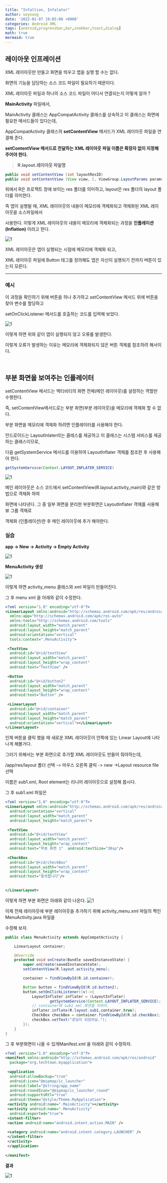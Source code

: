 ```yaml
---
title: "Infaltion, Infalator"
author: seyoung
date: '2022-01-07 19:05:00 +0900'
categories: Android XML
tags: [android,progressbar,bar,snakbar,toast,dialog]
math: true
mermaid: true
---
```

## 레이아웃 인프레이션

XML 레이아웃만 만들고 화면을 띄우고 앱을 실행 할 수는 없다. 

화면의 기능을 담당하는 소스 코드 파일이 필요하기 때문이다. 

XML 레이아웃 파일과 하나의 소스 코드 파일이 어디서 연결되는지 어떻게 알까 ?

**MainActivity** 파일에서,

MainActivity 클래스는 AppCompatActivity 클래스를 상속하고 이 클래스는 화면에 필요한 메서드들이 있다는데,

 AppCompatActivity 클래스의  **setContentView** 메서드가 XML 레이아웃 파일을 연결해 준다.

**setContentView 메서드로 전달하는 XML 레이아웃 파일 이름은 확장자 없이 지정해 주어야 한다.**

> **R.layout.레이아웃 파일명**

```java 
public void setContentView (int layoutResID)
public void setContentView (View view, [, ViewGroup.LayoutParams params])
```

위에서 R은 프로젝트 창에 보이는 res 폴더를 의미하고, layout은 res 폴더의 layout 폴더를 의미한다.

즉 앱이 실행될 때, XML 레이아웃의 내용이 메모리에 객체화되고 객체화된 XML 레이아웃을 소스파일에서

사용한다. 이렇게 XML 레이아웃의 내용이 메모리에 객체화되는 과정을 **인플레이션(Inflation)** 이라고 한다.

![1](https://user-images.githubusercontent.com/54762273/148519699-732cfdfd-423a-403d-bc7d-b5f91272dc1a.jpg)


XML 레이아웃은 앱이 실행되는 시점에 메모리에 객체화 되고, 

XML 레이아웃 파일에 Button 태그를 정의해도 앱은 자신이 실행되기 전까지 버튼이 있는지 모른다. 

---

### 예시 

이 과정을 확인하기 위해 버튼을 하나 추가하고 setContentView 메서드 위에 버튼을 찾아 변수를 할당하고

setOnClickListener 메서드를 호출하는 코드를 입력해 보았다.


![1](https://user-images.githubusercontent.com/54762273/148520301-37497101-be4c-4ef7-8880-efd494a874bc.PNG)


이렇게 하면 위와 같이 앱이 실행되지 않고 오류를 발생한다. 

이렇게 오류가 발생하는 이유는 메모리에 객체화되지 않은 버튼 객체를 참조하려 해서이다.

<br>

## 부분 화면을 보여주는 인플레이터

setContentView 메서드는 액티비티의 화면 전체(메인 레이아웃)를 설정하는 역할만 수행한다.

즉, setContentView메서드로는 부분 화면(부분 레이아웃)을 메모리에 객체화 할 수 없다.

부분 화면을 메모리에 객체화 하려면 인플레이터를 사용해야 한다.

안드로이드는 LayoutInlater라는 클레스를 제공하고 이 클래스는 시스템 서비스를 제공하는 클래스이므로, 

다음 getSystemService 메서드를 이용하여 LayoutInflater 객체를 참조한 후 사용해야 한다.

```java
getSystemService(Context.LAYOUT_INFLATER_SERVICE)
```

![1](https://user-images.githubusercontent.com/54762273/148522052-2201536e-90d2-4b4f-98b6-4017c2a7d0e3.jpg)

메인 레이아웃은 소스 코드에서 setContentView(R.layout.activity_main)와 같은 방법으로 객체화 하여

화면에 나타낸다. 그 중 일부 화면을 분리한 부분화면은 LayoutInflater 객체를 사용해 뷰 그룹 객체로 

객체화 (인플레이션)한 후 메인 레이아웃에 추가 해야한다. 

### 실습

**app -> New -> Activity -> Empty Activity**

![1](https://user-images.githubusercontent.com/54762273/148522730-e4dddb9e-46d4-4e7a-a934-d525d8db35e4.jpg)

**MenuActivity 생성**

![1](https://user-images.githubusercontent.com/54762273/148522896-05bb11b4-f9ec-40cc-9477-840fb60a5c39.PNG)


이렇게 하면 activity_menu 클래스와 xml 파일이 만들어진다.  


그 후 menu xml 을 아래와 같이 수정한다.

``` xml
<?xml version="1.0" encoding="utf-8"?>  
<LinearLayout xmlns:android="http://schemas.android.com/apk/res/android"  
  xmlns:app="http://schemas.android.com/apk/res-auto"  
  xmlns:tools="http://schemas.android.com/tools"  
  android:layout_width="match_parent"  
  android:layout_height="match_parent"  
  android:orientation="vertical"  
  tools:context=".MenuActivity">  
  
 <TextView  
  android:id="@+id/textView"  
  android:layout_width="match_parent"  
  android:layout_height="wrap_content"  
  android:text="TextView" />  
  
 <Button  
  android:id="@+id/button2"  
  android:layout_width="match_parent"  
  android:layout_height="wrap_content"  
  android:text="Button" />  
  
 <LinearLayout  
  android:id="@+id/container"  
  android:layout_width="match_parent"  
  android:layout_height="match_parent"  
  android:orientation="vertical"></LinearLayout>  
</LinearLayout>
```

인제 버튼을  클릭 했을 때 새로운 XML 레이아웃이 안쪽에 있는 Linear Layout에 나타나게 해볼거다.

그러기 위해서는 부분 화면으로 추가할 XML 레이아웃도 만들어 줘야하는데, 

/app/res/layout 폴더 선택 -> 마우스 오른쪽 클릭 -> new ->Layout resource file 선택

이름은 sub1.xml, Root element는 리니어 레이아웃으로 설정해 봅시다. 

그 후 sub1.xml 파일은 

```xml
<?xml version="1.0" encoding="utf-8"?>  
<LinearLayout xmlns:android="http://schemas.android.com/apk/res/android"  
  android:orientation="vertical"  
  android:layout_width="match_parent"  
  android:layout_height="match_parent">  
  
 <TextView  
  android:id="@+id/textView"  
  android:layout_width="match_parent"  
  android:layout_height="wrap_content"  
  android:text="부분 화면 1"  android:textSize="30sp"/>  
  
 <CheckBox  
  android:id="@+id/checkBox"  
  android:layout_width="match_parent"  
  android:layout_height="wrap_content"  
  android:text="동의합니다"/>  
  
  
</LinearLayout>
```
이렇게 하면 부분 화면은 아래와 같이 나온다. 
![1](https://user-images.githubusercontent.com/54762273/148524308-7ec352cd-6aa5-490c-b2eb-b0c4f77c2528.PNG)

이제 전체 레이아웃에 부분 레이아웃을 추가하기 위해 activity_menu.xml 파일의 짝인 MenuActivity.java 파일을

수정해 보자.

```java
public class MenuActivity extends AppCompatActivity {

    LinearLayout container;

    @Override
    protected void onCreate(Bundle savedInstanceState) {
        super.onCreate(savedInstanceState);
        setContentView(R.layout.activity_menu);

        container = findViewById(R.id.container);

        Button button = findViewById(R.id.button2);
        button.setOnClickListener((v)->{
            LayoutInflater inflater = (LayoutInflater)
                    getSystemService(Context.LAYOUT_INFLATER_SERVICE);
            // container에 sub1 xml 화면을 띄워라.
            inflater.inflate(R.layout.sub1,container,true);
            CheckBox checkBox = container.findViewById(R.id.checkBox);
            checkBox.setText("로딩이 되었어요.");
        });
    }
}
```

그 후 부분화면이 나올 수 있게Manifest.xml 을 아래와 같이 수정하자.

```xml
<?xml version="1.0" encoding="utf-8"?>  
<manifest xmlns:android="http://schemas.android.com/apk/res/android"  
  package="org.techtown.myapplication">  
  
 <application  
  android:allowBackup="true"  
  android:icon="@mipmap/ic_launcher"  
  android:label="@string/app_name"  
  android:roundIcon="@mipmap/ic_launcher_round"  
  android:supportsRtl="true"  
  android:theme="@style/Theme.MyApplication">  
 <activity android:name=".MainActivity"></activity>  
 <activity android:name=".MenuActivity"  
  android:exported="true">  
 <intent-filter>  
 <action android:name="android.intent.action.MAIN" />  
  
 <category android:name="android.intent.category.LAUNCHER" />  
 </intent-filter>  
 </activity>  
 </application>  
  
</manifest>
```

**결과**
  

![1](https://user-images.githubusercontent.com/54762273/148527598-e006ac25-f360-498f-ae05-37bbe2865bbd.PNG)
